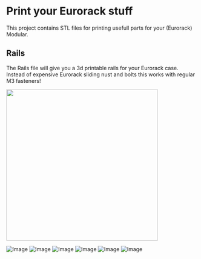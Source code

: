 # Print your Eurorack stuff
This project contains STL files for printing usefull parts for your (Eurorack) Modular.


## Rails
The Rails file will give you a 3d printable rails for your Eurorack case. Instead of expensive Eurorack sliding nust and bolts this works with regular M3 fasteners!

<img src="https://github.com/PierreIsCoding/3DPrinting_For_Eurorack/blob/main/images/20210203_183918.jpg" width="400" />

![Image](https://raw.githubusercontent.com/PierreIsCoding/3DPrinting_For_Eurorack/main/images/Rail_2021.PNG)
![Image](https://github.com/PierreIsCoding/3DPrinting_For_Eurorack/blob/main/images/4HP_Panel.PNG)
![Image](https://github.com/PierreIsCoding/3DPrinting_For_Eurorack/blob/main/images/4HP_PCB_Mount.PNG)
![Image](https://raw.githubusercontent.com/PierreIsCoding/3DPrinting_For_Eurorack/main/images/8HP_Panel.PNG)
![Image](https://raw.githubusercontent.com/PierreIsCoding/3DPrinting_For_Eurorack/main/images/Small_Knob.PNG)
![Image](https://raw.githubusercontent.com/PierreIsCoding/3DPrinting_For_Eurorack/main/images/8HP_PCB_Panel_Mount.PNG)





